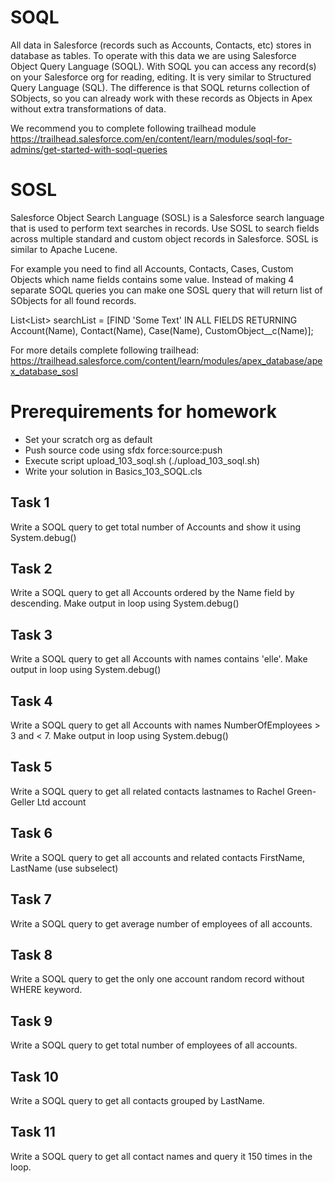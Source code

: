 # SOQL
All data in Salesforce (records such as Accounts, Contacts, etc) stores in database as tables. To operate with this data we are using Salesforce Object Query Language (SOQL). With SOQL you can access any record(s) on your Salesforce org for reading, editing. It is very similar to Structured Query Language (SQL). The difference is that SOQL returns collection of SObjects, so you can already work with these records as Objects in Apex without extra transformations of data.

We recommend you to complete following trailhead module https://trailhead.salesforce.com/en/content/learn/modules/soql-for-admins/get-started-with-soql-queries


# SOSL
Salesforce Object Search Language (SOSL) is a Salesforce search language that is used to perform text searches in records. Use SOSL to search fields across multiple standard and custom object records in Salesforce. SOSL is similar to Apache Lucene.

For example you need to find all Accounts, Contacts, Cases, Custom Objects which name fields contains some value. Instead of making 4 separate SOQL queries you can make one SOSL query that will return list of SObjects for all found records.

List<List<SObject>> searchList = [FIND 'Some Text' IN ALL FIELDS 
                                      RETURNING Account(Name), Contact(Name), Case(Name), CustomObject__c(Name)];

For more details complete following trailhead: https://trailhead.salesforce.com/content/learn/modules/apex_database/apex_database_sosl

# Prerequirements for homework

* Set your scratch org as default
* Push source code using sfdx force:source:push
* Execute script upload_103_soql.sh (./upload_103_soql.sh)
* Write your solution in Basics_103_SOQL.cls

## Task 1

Write a SOQL query to get total number of Accounts and show it using System.debug()

## Task 2

Write a SOQL query to get all Accounts ordered by the Name field by descending. Make output in loop using System.debug()

## Task 3

Write a SOQL query to get all Accounts with names contains 'elle'. Make output in loop using System.debug()

## Task 4

Write a SOQL query to get all Accounts with names NumberOfEmployees > 3 and < 7. Make output in loop using System.debug()

## Task 5

Write a SOQL query to get all related contacts lastnames to Rachel Green-Geller Ltd account

## Task 6

Write a SOQL query to get all accounts and related contacts FirstName, LastName (use subselect)

## Task 7

Write a SOQL query to get average number of employees of all accounts.

## Task 8

Write a SOQL query to get the only one account random record without WHERE keyword.

## Task 9

Write a SOQL query to get total number of employees of all accounts.

## Task 10

Write a SOQL query to get all contacts grouped by LastName.

## Task 11

Write a SOQL query to get all contact names and query it 150 times in the loop.


